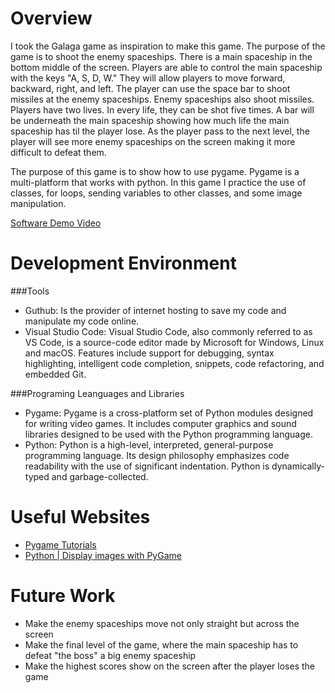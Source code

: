 # Overview

I took the Galaga game as inspiration to make this game. The purpose of the game is to shoot the enemy spaceships. There is a main spaceship in the bottom middle of the screen. Players are able to control the main spaceship with the keys "A, S, D, W." They will allow players to move forward, backward, right, and left. The player can use the space bar to shoot missiles at the enemy spaceships. Enemy spaceships also shoot missiles. Players have two lives. In every life, they can be shot five times. A bar will be underneath the main spaceship showing how much life the main spaceship has til the player lose. As the player pass to the next level, the player will see more enemy spaceships on the screen making it more difficult to defeat them. 

The purpose of this game is to show how to use pygame. Pygame is a multi-platform that works with python. In this game I practice the use of classes, for loops, sending variables to other classes, and some image manipulation. 


[Software Demo Video](https://youtu.be/Iorwr0semj0)

# Development Environment

###Tools

* Guthub: Is the provider of internet hosting to save my code and manipulate my code online.
* Visual Studio Code: Visual Studio Code, also commonly referred to as VS Code, is a source-code editor made by Microsoft for Windows, Linux and macOS. Features include support for debugging, syntax highlighting, intelligent code completion, snippets, code refactoring, and embedded Git.

###Programing Leanguages and Libraries

* Pygame: Pygame is a cross-platform set of Python modules designed for writing video games. It includes computer graphics and sound libraries designed to be used with the Python programming language.
* Python: Python is a high-level, interpreted, general-purpose programming language. Its design philosophy emphasizes code readability with the use of significant indentation. Python is dynamically-typed and garbage-collected.

# Useful Websites

* [Pygame Tutorials](https://www.pygame.org/wiki/tutorials)
* [Python | Display images with PyGame](https://www.geeksforgeeks.org/python-display-images-with-pygame/)

# Future Work

* Make the enemy spaceships move not only straight but across the screen
* Make the final level of the game, where the main spaceship has to defeat "the boss" a big enemy spaceship 
* Make the highest scores show on the screen after the player loses the game